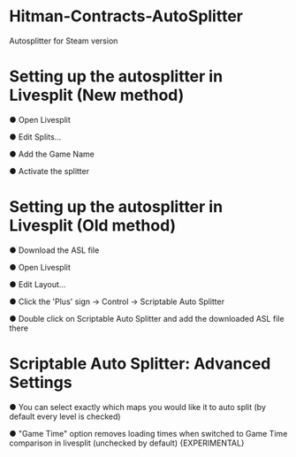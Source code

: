 # Hitman-Contracts-AutoSplitter

Autosplitter for Steam version


# Setting up the autosplitter in Livesplit (New method)

● Open Livesplit

● Edit Splits...

● Add the Game Name

● Activate the splitter


# Setting up the autosplitter in Livesplit (Old method)

● Download the ASL file

● Open Livesplit

● Edit Layout...

● Click the 'Plus' sign -> Control -> Scriptable Auto Splitter

● Double click on Scriptable Auto Splitter and add the downloaded ASL file there


# Scriptable Auto Splitter: Advanced Settings

● You can select exactly which maps you would like it to auto split (by default every level is checked)

● "Game Time" option removes loading times when switched to Game Time comparison in livesplit (unchecked by default) {EXPERIMENTAL}
